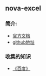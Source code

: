 ## nova-excel
### 简介:
* [官方文档](https://easyexcel.opensource.alibaba.com/)
* [github地址](https://github.com/alibaba/easyexcel)


### 收集的知识
* [《百度》](https://www.baidu.com)

